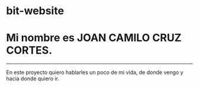 # bit-website
# Mi nombre es JOAN CAMILO CRUZ CORTES.
---
En este proyecto quiero hablarles un poco de mi vida, de donde vengo y hacia donde quiero ir.